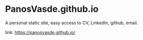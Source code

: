 # PanosVasde.github.io

A personal static site, easy access to CV, LinkedIn, github, email.

link: https://panosvasde.github.io/
